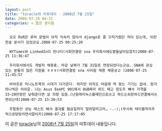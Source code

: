 ```yaml
---
layout: post
title: "toracle의 미투데이 - 2008년 7월 25일"
date: 2008-07-26 04:31
categories: ⊙ 짧은 생각들
---
```



    
      오오 RoR은 루비 문법이 아직 익숙치 않아서 django로 좀 끄적거렸던 적이 있는데, 이런 한글 문서가 있었군요.2008-07-25 09:25:20

      NYTimes와 LinkedIn이 만나다(사회연결망 sna 우리회사에도볕들날이있겠지)2008-07-25 11:36:47

      우리회사에서도 개발자 채용중. 마감 날짜가 7월 31일로 연장되었다는군요. SNA에 관심 있는 분들의 많은 지원을 ㅎㅎㅎ(사회연결망 sna 사이람 채용 채용공고 )2008-07-25 11:45:57

      바야흐로 미니노트북의 시대가 다가온다. 하지만 아직도 마음에 딱 맞는 기기는 없네. 뭔가 하나씩은 아쉬운. 나는 Asus EeePC 901에서 8GB짜리 하드 떼고 윈도우 빼서 가격을 15~20만원만 낮춰준다면 살 의향 있음.(난원래리눅스를메인으로쓰고 하드는외장하드연결해서쓰면되는데)2008-07-25 13:20:53

      주말동안 성능 테스트 해서 결과를 월요일까지 알려달라고라… -.-);(무서워 테이블까지주먹으로탕탕치면서말이지)2008-07-25 17:17:05

    
    

이 글은 [toracle](http://me2day.net/toracle)님의 [2008년 7월 25일](http://me2day.net/toracle/2008/07/25#00:25:20)의 미투데이 내용입니다.


   
       
